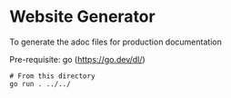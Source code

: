 # Website Generator

To generate the adoc files for production documentation

Pre-requisite: go (https://go.dev/dl/)

```
# From this directory
go run . ../../
```
